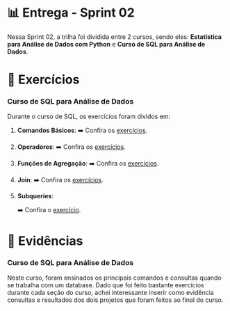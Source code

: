 # 📊 Entrega - Sprint 02

Nessa Sprint 02, a trilha foi dividida entre 2 cursos, sendo eles: **Estatística para Análise de Dados com Python** e **Curso de SQL para Análise de Dados**.

# 📝 Exercícios

### Curso de SQL para Análise de Dados
Durante o curso de SQL, os exercícios foram dividos em:
1. **Comandos Básicos**:
    ➡️ Confira os [exercícios](./exercicios/curso%20sql/exercicio-comandos-basicos.sql).

2. **Operadores**:
    ➡️ Confira os [exercícios](./exercicios/curso%20sql/exercicio-operadores.sql).    

3. **Funções de Agregação**:
    ➡️ Confira os [exercícios](./exercicios/curso%20sql/exercicio-func-agregacoes.sql).

4. **Join**:
    ➡️ Confira os [exercícios](./exercicios/curso%20sql/exercicio-join.sql).

5. **Subqueries**:

    ➡️ Confira o [exercício](./exercicios/curso%20sql/exercicio-subqueries.sql).

# 📂 Evidências

### Curso de SQL para Análise de Dados
Neste curso, foram ensinados os principais comandos e consultas quando se trabalha com um database. Dado que foi feito bastante exercícios durante cada seção do curso, achei interessante inserir como evidência consultas e resultados dos dois projetos que 
foram feitos ao final do curso.